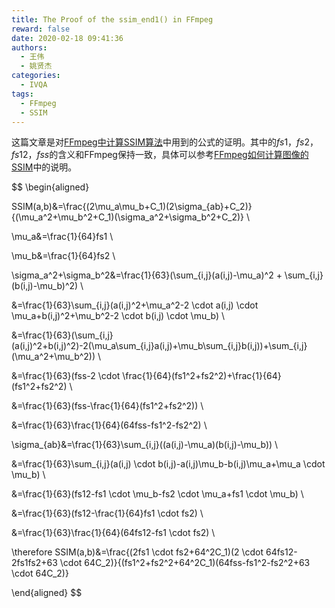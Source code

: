 ```yaml
---
title: The Proof of the ssim_end1() in FFmpeg
reward: false
date: 2020-02-18 09:41:36
authors:
  - 王伟
  - 姚贤杰
categories:
  - IVQA
tags: 
  - FFmpeg
  - SSIM
---
```

这篇文章是对[FFmpeg中计算SSIM算法](https://github.com/FFmpeg/FFmpeg/blob/master/tests/tiny_ssim.c)中用到的公式的证明。其中的$fs1$，$fs2$，$fs12$，$fss$的含义和FFmpeg保持一致，具体可以参考[FFmpeg如何计算图像的SSIM](/2020/02/15/how-to-calculate-the-SSIM-in-FFmpeg/)中的说明。

<!--more-->

$$
\begin{aligned}

SSIM(a,b)&=\frac{(2\mu_a\mu_b+C_1)(2\sigma_{ab}+C_2)}{(\mu_a^2+\mu_b^2+C_1)(\sigma_a^2+\sigma_b^2+C_2)} \\

\mu_a&=\frac{1}{64}fs1 \\

\mu_b&=\frac{1}{64}fs2 \\

\sigma_a^2+\sigma_b^2&=\frac{1}{63}(\sum_{i,j}(a(i,j)-\mu_a)^2 + \sum_{i,j}(b(i,j)-\mu_b)^2) \\

&=\frac{1}{63}\sum_{i,j}(a(i,j)^2+\mu_a^2-2 \cdot a(i,j) \cdot \mu_a+b(i,j)^2+\mu_b^2-2 \cdot b(i,j) \cdot \mu_b) \\

&=\frac{1}{63}(\sum_{i,j}(a(i,j)^2+b(i,j)^2)-2(\mu_a\sum_{i,j}a(i,j)+\mu_b\sum_{i,j}b(i,j))+\sum_{i,j}
(\mu_a^2+\mu_b^2)) \\

&=\frac{1}{63}(fss-2 \cdot \frac{1}{64}(fs1^2+fs2^2)+\frac{1}{64}(fs1^2+fs2^2) \\

&=\frac{1}{63}(fss-\frac{1}{64}(fs1^2+fs2^2)) \\

&=\frac{1}{63}\frac{1}{64}(64fss-fs1^2-fs2^2) \\

\sigma_{ab}&=\frac{1}{63}\sum_{i,j}((a(i,j)-\mu_a)(b(i,j)-\mu_b)) \\

&=\frac{1}{63}\sum_{i,j}(a(i,j) \cdot b(i,j)-a(i,j)\mu_b-b(i,j)\mu_a+\mu_a \cdot \mu_b) \\

&=\frac{1}{63}(fs12-fs1 \cdot \mu_b-fs2 \cdot \mu_a+fs1 \cdot \mu_b) \\

&=\frac{1}{63}(fs12-\frac{1}{64}fs1 \cdot fs2) \\

&=\frac{1}{63}\frac{1}{64}(64fs12-fs1 \cdot fs2) \\

\therefore SSIM(a,b)&=\frac{(2fs1 \cdot fs2+64^2C_1)(2 \cdot 64fs12-2fs1fs2+63 \cdot 64C_2)}{(fs1^2+fs2^2+64^2C_1)(64fss-fs1^2-fs2^2+63 \cdot 64C_2)}

\end{aligned}
$$